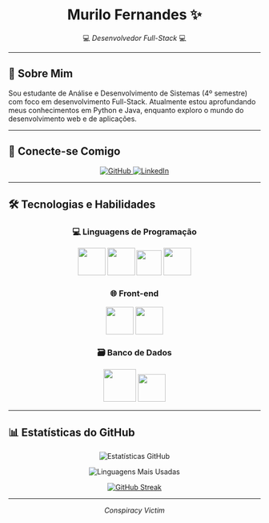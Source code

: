 <div align="center">

# Murilo Fernandes ✨

💻 *Desenvolvedor Full-Stack* 💻

</div>

---

## 🌟 Sobre Mim

Sou estudante de Análise e Desenvolvimento de Sistemas (4º semestre) com foco em desenvolvimento Full-Stack. Atualmente estou aprofundando meus conhecimentos em Python e Java, enquanto exploro o mundo do desenvolvimento web e de aplicações.

---

## 🔗 Conecte-se Comigo

<p align="center">
  <a href="https://github.com/xmuridev">
    <img src="https://img.shields.io/badge/GitHub-100000?style=for-the-badge&logo=github&logoColor=white" alt="GitHub"/>
  </a>
  <a href="https://www.linkedin.com/in/murilofernandes23">
    <img src="https://img.shields.io/badge/LinkedIn-0077B5?style=for-the-badge&logo=linkedin&logoColor=white" alt="LinkedIn"/>
  </a>
</p>

---

## 🛠️ Tecnologias e Habilidades

<div align="center">

### 💻 Linguagens de Programação
<img src="https://cdn.jsdelivr.net/gh/devicons/devicon@latest/icons/python/python-original.svg" width="55"/>
<img src="https://cdn.jsdelivr.net/gh/devicons/devicon@latest/icons/java/java-original.svg" width="55"/>
<img src="https://cdn.jsdelivr.net/gh/devicons/devicon@latest/icons/javascript/javascript-original.svg" width="50"/>
<img src="https://cdn.jsdelivr.net/gh/devicons/devicon@latest/icons/csharp/csharp-original.svg" width="55"/>

### 🌐 Front-end
<img src="https://cdn.jsdelivr.net/gh/devicons/devicon@latest/icons/html5/html5-plain-wordmark.svg" width="55"/>
<img src="https://cdn.jsdelivr.net/gh/devicons/devicon@latest/icons/css3/css3-plain-wordmark.svg" width="55"/>

### 🗃️ Banco de Dados
<img src="https://cdn.jsdelivr.net/gh/devicons/devicon@latest/icons/mysql/mysql-original-wordmark.svg" width="65"/>
<img src="https://cdn.jsdelivr.net/gh/devicons/devicon@latest/icons/firebase/firebase-plain-wordmark.svg" width="55"/>

</div>

---

## 📊 Estatísticas do GitHub

<div align="center">

![Estatísticas GitHub](https://github-readme-stats.vercel.app/api?username=murilo-fernandes&show_icons=true&theme=radical&hide_border=true)

![Linguagens Mais Usadas](https://github-readme-stats.vercel.app/api/top-langs/?username=murilo-fernandes&layout=compact&theme=radical&hide_border=true)

[![GitHub Streak](https://streak-stats.demolab.com?user=murilo-fernandes&theme=radical&hide_border=true)](https://git.io/streak-stats)

</div>

---



<div align="center">

*Conspiracy Victim* 

</div>
